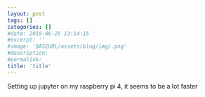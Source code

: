 ```yaml
---
layout: post
tags: []
categories: []
#date: 2019-06-25 13:14:15
#excerpt: ''
#image: 'BASEURL/assets/blog/img/.png'
#description:
#permalink:
title: 'title'
---
```


Setting up jupyter on my raspberry pi 4, it seems to be a lot faster
